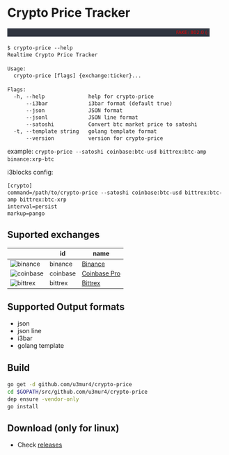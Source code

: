 # Crypto Price Tracker

![Price Tracker](price.gif)

```
$ crypto-price --help
Realtime Crypto Price Tracker

Usage:
  crypto-price [flags] {exchange:ticker}... 

Flags:
  -h, --help              help for crypto-price
      --i3bar             i3bar format (default true)
      --json              JSON format
      --jsonl             JSON line format
      --satoshi           Convert btc market price to satoshi
  -t, --template string   golang template format
      --version           version for crypto-price
```

example: `crypto-price --satoshi coinbase:btc-usd bittrex:btc-amp binance:xrp-btc`

i3blocks config:
```
[crypto]
command=/path/to/crypto-price --satoshi coinbase:btc-usd bittrex:btc-amp bittrex:btc-xrp
interval=persist
markup=pango
```

## Suported exchanges
|                                                                                                                 | id       | name                                     |
|-----------------------------------------------------------------------------------------------------------------|----------|------------------------------------------|
|![binance](https://user-images.githubusercontent.com/1294454/29604020-d5483cdc-87ee-11e7-94c7-d1a8d9169293.jpg)  | binance  | [Binance](https://www.binance.com/)      |
|![coinbase](https://user-images.githubusercontent.com/1294454/41764625-63b7ffde-760a-11e8-996d-a6328fa9347a.jpg) | coinbase | [Coinbase Pro](https://pro.coinbase.com) |
|![bittrex](https://user-images.githubusercontent.com/1294454/27766352-cf0b3c26-5ed5-11e7-82b7-f3826b7a97d8.jpg)  | bittrex  | [Bittrex](https://bittrex.com)           |

## Supported Output formats
  - json
  - json line
  - i3bar
  - golang template
  
## Build
```bash
go get -d github.com/u3mur4/crypto-price
cd $GOPATH/src/github.com/u3mur4/crypto-price
dep ensure -vendor-only
go install
```
  
## Download (only for linux)
  - Check [releases](https://github.com/u3mur4/crypto-price/releases)
